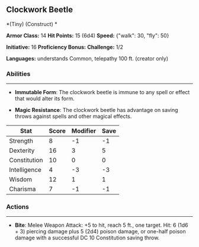 ## Clockwork Beetle
*(Tiny) (Construct) *

**Armor Class:** 14
**Hit Points:** 15 (6d4)
**Speed:** {"walk": 30, "fly": 50}

**Initiative:** 16
**Proficiency Bonus:**
**Challenge:** 1/2

**Languages:** understands Common, telepathy 100 ft. (creator only)

### Abilities
 --- 
- **Immutable Form**: The clockwork beetle is immune to any spell or effect that would alter its form.

- **Magic Resistance**: The clockwork beetle has advantage on saving throws against spells and other magical effects.



| Stat | Score | Modifier | Save |
| ---- | ---- | ---- | ---- |
| Strength | 8 | -1 | -1 |
| Dexterity | 16 | 3 | 5 |
| Constitution | 10 | 0 | 0 |
| Intelligence | 4 | -3 | -3 |
| Wisdom | 12 | 1 | 1 |
| Charisma | 7 | -1 | -1 |

### Actions
 --- 
- **Bite**: Melee Weapon Attack: +5 to hit, reach 5 ft., one target. Hit: 6 (1d6 + 3) piercing damage plus 5 (2d4) poison damage, or one-half poison damage with a successful DC 10 Constitution saving throw.

